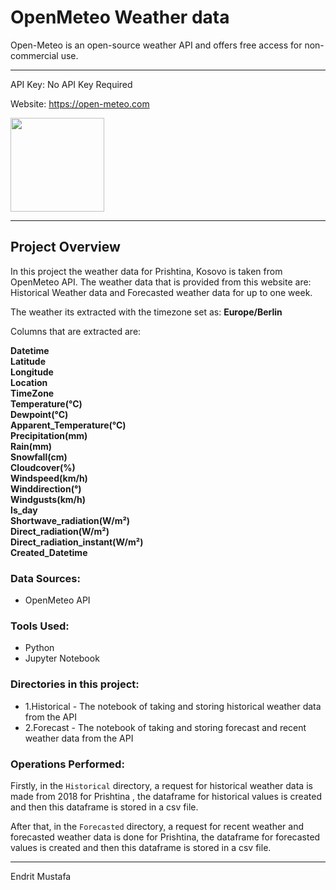 # OpenMeteo Weather data

Open-Meteo is an open-source weather API and offers free access for non-commercial use. 

---

API Key: No API Key Required

Website: https://open-meteo.com    

<img src="https://pbs.twimg.com/profile_images/1591121427893190664/LtkaUCDu_400x400.jpg" width="150" height="150">

---

## Project Overview

In this project the weather data for Prishtina, Kosovo is taken from OpenMeteo API. The weather data that is provided from this website are: Historical Weather data and Forecasted weather data for up to one week.

The weather its extracted with the timezone set as: **Europe/Berlin**

Columns that are extracted are:

**Datetime** <br>
**Latitude**<br>
**Longitude**<br>
**Location**<br>
**TimeZone**<br>
**Temperature(°C)**<br>
**Dewpoint(°C)**<br>
**Apparent_Temperature(°C)**<br>
**Precipitation(mm)**<br>
**Rain(mm)**<br>
**Snowfall(cm)**<br>
**Cloudcover(%)**<br>
**Windspeed(km/h)**<br>
**Winddirection(°)**<br>
**Windgusts(km/h)**<br>
**Is_day**<br>
**Shortwave_radiation(W/m²)**<br>
**Direct_radiation(W/m²)**<br>
**Direct_radiation_instant(W/m²)**<br>
**Created_Datetime**<br>


<h3>Data Sources:</h3>

* OpenMeteo API

<h3>Tools Used:</h3>

* Python
* Jupyter Notebook

<h3>Directories in this project:</h3>

* 1.Historical - The notebook of taking and storing historical weather data from the API
* 2.Forecast - The notebook of taking and storing forecast and recent weather data from the API


<h3>Operations Performed:</h3>

Firstly, in the <code>Historical</code> directory, a request for historical weather data is made from 2018 for Prishtina , the dataframe for historical values is created and then this dataframe is stored in a csv file.<br>

After that, in the <code>Forecasted</code> directory, a request for recent weather and forecasted weather data is done for Prishtina, the dataframe for forecasted values is created and then this dataframe is stored in a csv file.

---

Endrit Mustafa
